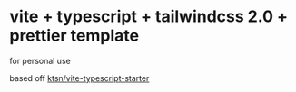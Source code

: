 # vite + typescript + tailwindcss 2.0 + prettier template

for personal use

based off [ktsn/vite-typescript-starter](https://github.com/ktsn/vite-typescript-starter)
